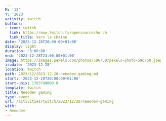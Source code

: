 ```yaml
---
M: '12'
Y: '2023'
activity: twitch
buttons:
- icon: twitch
  link: https://www.twitch.tv/opensourcechurch
  link_title: Vers la chaine
date: '2023-12-28T20:00:00+01:00'
display: light
duration: '3:00:00'
end: '2023-12-28T23:00:00+01:00'
image: https://images.pexels.com/photos/596750/pexels-photo-596750.jpeg
isodate: '2023-12-28'
location: twitch
path: 2023/12/2023-12-28-neeodev-gaming.md
start: '2023-12-28T20:00:00+01:00'
start-unix: 1703790000.0
template: twitch
title: Neeodev gaming
type: event
url: /activities/twitch/2023/12/28/neeodev-gaming
with:
- Neeodev
---
```

